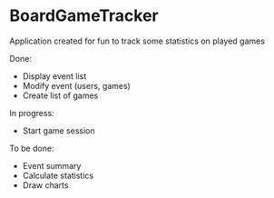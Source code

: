 # BoardGameTracker
Application created for fun to track some statistics on played games

Done:
- Display event list
- Modify event (users, games)
- Create list of games

In progress:
- Start game session

To be done:
- Event summary
- Calculate statistics
- Draw charts